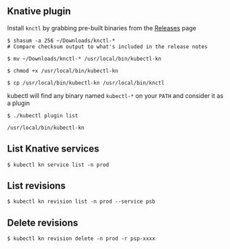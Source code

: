 ## Knative plugin
Install `knctl` by grabbing pre-built binaries from the [Releases](https://github.com/cppforlife/knctl/releases) page
```
$ shasum -a 256 ~/Downloads/knctl-*
# Compare checksum output to what's included in the release notes

$ mv ~/Downloads/knctl-* /usr/local/bin/kubectl-kn

$ chmod +x /usr/local/bin/kubectl-kn

$ cp /usr/local/bin/kubectl-kn /usr/local/bin/knctl

```
kubectl will find any binary named `kubectl-*` on your `PATH` and consider it as a plugin

```
$ ./kubectl plugin list

/usr/local/bin/kubectl-kn
```

## List Knative services

```
$ kubectl kn service list -n prod
```

## List revisions
```
$ kubectl kn revision list -n prod --service psb
```

## Delete revisions

```
$ kubectl kn revision delete -n prod -r psp-xxxx
```